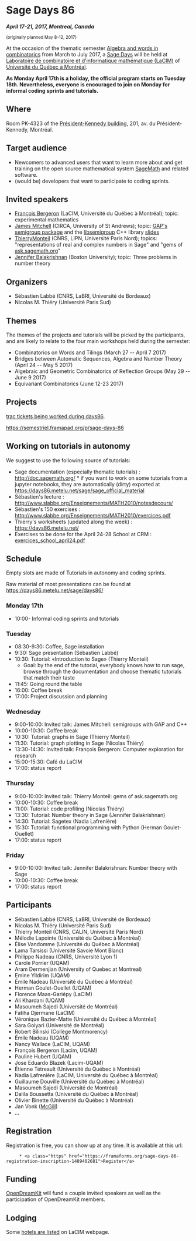 

# Sage Days 86

_**April 17-21, 2017, Montreal, Canada**_ 

<small>(originally planned May 8-12, 2017)</small> 

At the occasion of the thematic semester <a class="http" href="http://www.crm.umontreal.ca/Combinatorics2017/index.php/">Algebra and words in combinatorics</a> from March to July 2017, a <a class="https" href="https://wiki.sagemath.org/Workshops">Sage Days</a> will be held at <a class="http" href="http://lacim.uqam.ca/en/">Laboratoire de combinatoire et d'informatique mathématique (LaCIM)</a> of <a class="http" href="http://www.uqam.ca/">Université du Québec à Montréal</a>. 

**As Monday April 17th is a holiday, the official program starts on Tuesday 18th. Nevertheless, everyone is encouraged to join on Monday for informal coding sprints and tutorials.** 


## Where

Room PK-4323 of the <a class="http" href="http://carte.uqam.ca/pavillon-pk">Président-Kennedy building</a>, 201, av. du Président-Kennedy, Montréal. 


## Target audience

* Newcomers to advanced users that want to learn more about and get training on the open source mathematical system <a class="http" href="http://sagemath.org">SageMath</a> and related software. 
* (would be) developers that want to participate to coding sprints. 

## Invited speakers

* <a class="http" href="http://bergeron.math.uqam.ca/">François Bergeron</a> (LaCIM, Université du Québec à Montréal); topic: experimental mathematics 
* <a class="http" href="http://www-groups.mcs.st-andrews.ac.uk/~jamesm">James Mitchell</a> (CIRCA, University of St Andrews); topic: <a class="https" href="https://gap-packages.github.io/Semigroups/">GAP's semigroup package</a> and the <a class="https" href="https://james-d-mitchell.github.io/libsemigroups/">libsemigroup</a> C++ library <a class="https" href="https://goo.gl/NvRrAv">slides</a> 
* <a href="/ThierryMonteil">ThierryMonteil</a> (CNRS, LIPN, Université Paris Nord); topics: "representations of real and complex numbers in Sage" and "gems of <a class="https" href="https://ask.sagemath.org">ask.sagemath.org</a>" 
* <a class="http" href="http://math.bu.edu/people/jbala/">Jennifer  Balakrishnan</a> (Boston University); topic: Three problems in number theory 

## Organizers

* Sébastien Labbé (CNRS, LaBRI, Université de Bordeaux) 
* Nicolas M. Thiéry (Université Paris Sud) 

## Themes

The themes of the projects and tutorials will be picked by the participants, and are likely to relate to the four main workshops held during the semester: 

* Combinatorics on Words and Tilings (March 27 -- April 7 2017) 
* Bridges between Automatic Sequences, Algebra and Number Theory (April 24 -- May 5 2017)  
* Algebraic and Geometric Combinatorics of Reflection Groups (May 29 -- June 9 2017) 
* Equivariant Combinatorics (June 12-23 2017) 

## Projects

<a class="https" href="https://trac.sagemath.org/query?status=closed&amp;status=needs_info&amp;status=needs_review&amp;status=needs_work&amp;status=new&amp;status=positive_review&amp;keywords=~days86&amp;col=id&amp;col=summary&amp;col=status&amp;col=time&amp;col=changetime&amp;col=author&amp;col=reviewer&amp;order=status">trac tickets being worked during days86</a>. 

<a href="https://semestriel.framapad.org/p/sage-days-86">https://semestriel.framapad.org/p/sage-days-86</a> 


## Working on tutorials in autonomy

We suggest to use the following source of tutorials: 

* Sage documentation (especially thematic tutorials) : <a href="http://doc.sagemath.org/">http://doc.sagemath.org/</a> 
      * if you want to work on some tutorials from a jupyter notebooks, they are automatically (dirty) exported at <a href="https://days86.metelu.net/sage/sage_official_material">https://days86.metelu.net/sage/sage_official_material</a> 
* Sébastien's lecture : <a href="http://www.slabbe.org/Enseignements/MATH2010/notesdecours/">http://www.slabbe.org/Enseignements/MATH2010/notesdecours/</a> 
* Sébastien's 150 exercises : <a href="http://www.slabbe.org/Enseignements/MATH2010/exercices.pdf">http://www.slabbe.org/Enseignements/MATH2010/exercices.pdf</a> 
* Thierry's worksheets (updated along the week) : <a href="https://days86.metelu.net/">https://days86.metelu.net/</a> 
* Exercises to be done for the April 24-28 School at CRM : <a href="days86/exercices_school_april24.pdf">exercices_school_april24.pdf</a> 

## Schedule

Empty slots are made of Tutorials in autonomy and coding sprints. 

Raw material of most presentations can be found at <a href="https://days86.metelu.net/sage/days86/">https://days86.metelu.net/sage/days86/</a> 


### Monday 17th

* 10:00- Informal coding sprints and tutorials 

### Tuesday

* 08:30-9:30: Coffee, Sage installation 
* 9:30: Sage presentation (Sébastien Labbé) 
* 10:30: Tutorial: «Introduction to Sage» (Thierry Monteil) 
   * Goal: by the end of the tutorial, everybody knows how to run sage, browse through the documentation and choose thematic tutorials that match their taste 
* 11:45: Going round the table 
* 16:00: Coffee break 
* 17:00: Project discussion and planning 

### Wednesday

* 9:00-10:00: Invited talk: James Mitchell: semigroups with GAP and C++ 
* 10:00-10:30: Coffee break 
* 10:30: Tutorial: graphs in Sage (Thierry Monteil) 
* 11:30: Tutorial: graph plotting in Sage (Nicolas Thiéry) 
* 13:30-14:30: Invited talk: François Bergeron: Computer exploration for research 
* 15:00-15:30: Café du LaCIM 
* 17:00: status report 

### Thursday

* 9:00-10:00: Invited talk: Thierry Monteil: gems of ask.sagemath.org 
* 10:00-10:30: Coffee break 
* 11:00: Tutorial: code profiling (Nicolas Thiéry) 
* 13:30: Tutorial: Number theory in Sage (Jennifer Balakrishnan) 
* 14:30: Tutorial: Sagetex (Nadia Lafrenière) 
* 15:30: Tutorial: functional programming with Python (Herman Goulet-Ouellet) 
* 17:00: status report 

### Friday

* 9:00-10:00: Invited talk: Jennifer  Balakrishnan: Number theory with Sage 
* 10:00-10:30: Coffee break 
* 17:00: status report 

## Participants

* Sébastien Labbé (CNRS, LaBRI, Université de Bordeaux) 
* Nicolas M. Thiéry (Université Paris Sud) 
* Thierry Monteil (CNRS, CALIN, Université Paris Nord) 
* Mélodie Lapointe (Université du Québec à Montréal) 
* Élise Vandomme (Université du Québec à Montréal) 
* Lama Tarsissi (Université Savoie Mont Blanc) 
* Philippe Nadeau (CNRS, Université Lyon 1) 
* Carole Porrier (UQAM) 
* Aram Dermenjian (University of Quebec at Montreal) 
* Emine Yildirim (UQAM) 
* Émile Nadeau (Université du Québec à Montréal) 
* Herman Goulet-Ouellet (UQAM) 
* Florence Maas-Gariépy (LaCIM) 
* Ali Khardani (UQAM) 
* Masoumeh Sajedi (Université de Montréal) 
* Fatiha Djermane (LaCIM) 
* Véronique Bazier-Matte (Université du Québec à Montréal) 
* Sara Golyari (Université de Montréal) 
* Robert Bilinski (Collège Montmorency) 
* Émile Nadeau (UQAM) 
* Nancy Wallace (LaCIM, UQAM) 
* François Bergeron (Lacim, UQAM) 
* Pauline Hubert (UQAM) 
* Jose Eduardo Blazek (Lacim-UQAM) 
* Étienne Tétreault (Université du Québec à Montréal) 
* Nadia Lafrenière (LaCIM, Université du Québec à Montréal) 
* Guillaume Douville (Université du Québec à Montréal) 
* Masoumeh Sajedi (Université de Montréal) 
* Dalila Boussetta (Université du Québec à Montréal) 
* Olivier Binette (Université du Québec à Montréal) 
* Jan Vonk (<a href="/McGill">McGill</a>) 
* ... 

## Registration

Registration is free, you can show up at any time. It is available at this url: 

         * <a class="https" href="https://framaforms.org/sage-days-86-registration-inscription-1489402681">Register</a> 

## Funding

<a class="http" href="http://opendreamkit.org">OpenDreamKit</a> will fund a couple invited speakers as well as the participation of OpenDreamKit members. 


## Lodging

Some <a class="http" href="http://lacim.uqam.ca/en/nous-contacter/#coordonnee">hotels are listed</a> on LaCIM webpage. 
